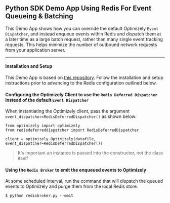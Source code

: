 ## Python SDK Demo App Using Redis For Event Queueing & Batching

This Demo App shows how you can override the default Optimizely `Event Dispatcher`, and instead enqueue events within Redis and dispatch them at a later time as a large batch request, rather than many single event tracking requests. This helps minimize the number of outbound network requests from your application server.

---

#### Installation and Setup

This Demo App is based on [this repository](https://github.com/optimizely/python-sdk-demo-app). Follow the installation and setup instructions prior to advancing to the Redis configuration outlined below.

#### Configuring the Optimizely Client to use the `Redis Deferred Dispatcher` instead of the default `Event Dispatcher`

When instantiating the Optimizely client, pass the argument `event_dispatcher=RedisDeferredDispatcher()` as shown below:
```
from optimizely import optimizely
from redisdeferreddispatcher import RedisDeferredDispatcher

client = optimizely.Optimizely(datafile, event_dispatcher=RedisDeferredDispatcher())
```
> It's important an instance is passed into the constructor, not the class itself


#### Using the `Redis Broker` to emit the enqueued events to Optimizely

At some scheduled interval, run the command that will dispatch the queued events to Optimizely and purge them from the local Redis store.
```
$ python redisbroker.py --emit
```
